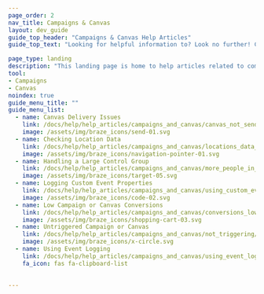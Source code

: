 ```yaml
---
page_order: 2
nav_title: Campaigns & Canvas
layout: dev_guide
guide_top_header: "Campaigns & Canvas Help Articles"
guide_top_text: "Looking for helpful information to? Look no further! Check out our help articles to assist you in troubleshooting areas of your Canvases and campaigns. <br><br> For more information on building and optimizing your engagement with users, check out the articles in the <a href='/docs/user_guide/engagement_tools/campaigns/'>Campaigns</a> and <a href='/docs/user_guide/engagement_tools/canvas/'>Canvas</a>!"

page_type: landing
description: "This landing page is home to help articles related to common issues with your campaigns or Canvases."
tool:
- Campaigns
- Canvas
noindex: true
guide_menu_title: ""
guide_menu_list:
  - name: Canvas Delivery Issues
    link: /docs/help/help_articles/campaigns_and_canvas/canvas_not_sending/
    image: /assets/img/braze_icons/send-01.svg
  - name: Checking Location Data
    link: /docs/help/help_articles/campaigns_and_canvas/locations_data_in_campaigns/
    image: /assets/img/braze_icons/navigation-pointer-01.svg
  - name: Handling a Large Control Group
    link: /docs/help/help_articles/campaigns_and_canvas/more_people_in_control_group/
    image: /assets/img/braze_icons/target-05.svg
  - name: Logging Custom Event Properties
    link: /docs/help/help_articles/campaigns_and_canvas/using_custom_event_properties/
    image: /assets/img/braze_icons/code-02.svg
  - name: Low Campaign or Canvas Conversions
    link: /docs/help/help_articles/campaigns_and_canvas/conversions_low/
    image: /assets/img/braze_icons/shopping-cart-03.svg
  - name: Untriggered Campaign or Canvas
    link: /docs/help/help_articles/campaigns_and_canvas/not_triggering/
    image: /assets/img/braze_icons/x-circle.svg
  - name: Using Event Logging
    link: /docs/help/help_articles/campaigns_and_canvas/using_event_logging/
    fa_icon: fas fa-clipboard-list

    
---
```

